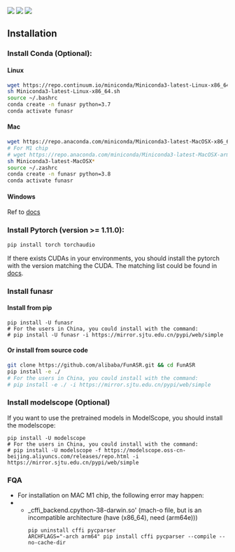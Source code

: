 <p align="left">
    <a href=""><img src="https://img.shields.io/badge/OS-Linux%2C%20Win%2C%20Mac-brightgreen.svg"></a>
    <a href=""><img src="https://img.shields.io/badge/Python->=3.7,<=3.10-aff.svg"></a>
    <a href=""><img src="https://img.shields.io/badge/Pytorch-%3E%3D1.11-blue"></a>
</p>

## Installation

### Install Conda (Optional):

#### Linux
```sh
wget https://repo.continuum.io/miniconda/Miniconda3-latest-Linux-x86_64.sh
sh Miniconda3-latest-Linux-x86_64.sh
source ~/.bashrc
conda create -n funasr python=3.7
conda activate funasr
```
#### Mac
```sh
wget https://repo.anaconda.com/miniconda/Miniconda3-latest-MacOSX-x86_64.sh
# For M1 chip
# wget https://repo.anaconda.com/miniconda/Miniconda3-latest-MacOSX-arm64.sh
sh Miniconda3-latest-MacOSX*
source ~/.zashrc
conda create -n funasr python=3.8
conda activate funasr
```
#### Windows
Ref to [docs](https://docs.conda.io/en/latest/miniconda.html#windows-installers)

### Install Pytorch (version >= 1.11.0):

```sh
pip install torch torchaudio
```
If there exists CUDAs in your environments, you should install the pytorch with the version matching the CUDA. The matching list could be found in [docs](https://pytorch.org/get-started/previous-versions/).
### Install funasr

#### Install from pip

```shell
pip install -U funasr
# For the users in China, you could install with the command:
# pip install -U funasr -i https://mirror.sjtu.edu.cn/pypi/web/simple
```

#### Or install from source code

``` sh
git clone https://github.com/alibaba/FunASR.git && cd FunASR
pip install -e ./
# For the users in China, you could install with the command:
# pip install -e ./ -i https://mirror.sjtu.edu.cn/pypi/web/simple
```

### Install modelscope (Optional)
If you want to use the pretrained models in ModelScope, you should install the modelscope:

```shell
pip install -U modelscope
# For the users in China, you could install with the command:
# pip install -U modelscope -f https://modelscope.oss-cn-beijing.aliyuncs.com/releases/repo.html -i https://mirror.sjtu.edu.cn/pypi/web/simple
```

### FQA
- For installation on MAC M1 chip, the following error may happen:
- - _cffi_backend.cpython-38-darwin.so' (mach-o file, but is an incompatible architecture (have (x86_64), need (arm64e)))
    ```shell
    pip uninstall cffi pycparser
    ARCHFLAGS="-arch arm64" pip install cffi pycparser --compile --no-cache-dir
    ```
